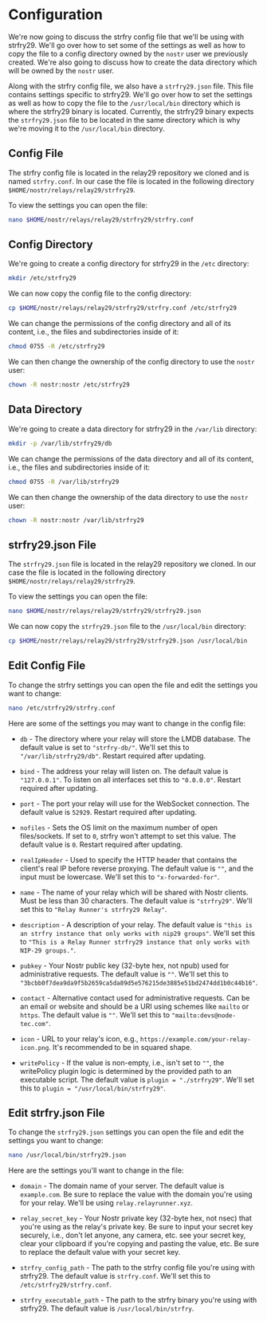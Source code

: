 # Configuration

We're now going to discuss the strfry config file that we'll be using with strfry29. We'll go over how to set some of the settings as well as how to copy the file to a config directory owned by the `nostr` user we previously created. We're also going to discuss how to create the data directory which will be owned by the `nostr` user.

Along with the strfry config file, we also have a `strfry29.json` file. This file contains settings specific to strfry29. We'll go over how to set the settings as well as how to copy the file to the `/usr/local/bin` directory which is where the strfry29 binary is located. Currently, the strfry29 binary expects the `strfry29.json` file to be located in the same directory which is why we're moving it to the `/usr/local/bin` directory.

## Config File

The strfry config file is located in the relay29 repository we cloned and is named `strfry.conf`. In our case the file is located in the following directory `$HOME/nostr/relays/relay29/strfry29`.

To view the settings you can open the file:

```bash
nano $HOME/nostr/relays/relay29/strfry29/strfry.conf
```

## Config Directory

We're going to create a config directory for strfry29 in the `/etc` directory:

```bash
mkdir /etc/strfry29
```

We can now copy the config file to the config directory:

```bash
cp $HOME/nostr/relays/relay29/strfry29/strfry.conf /etc/strfry29
```

We can change the permissions of the config directory and all of its content, i.e., the files and subdirectories inside of it:

```bash
chmod 0755 -R /etc/strfry29
```

We can then change the ownership of the config directory to use the `nostr` user:

```bash
chown -R nostr:nostr /etc/strfry29
```

## Data Directory

We're going to create a data directory for strfry29 in the `/var/lib` directory:

```bash
mkdir -p /var/lib/strfry29/db
```

We can change the permissions of the data directory and all of its content, i.e., the files and subdirectories inside of it:

```bash
chmod 0755 -R /var/lib/strfry29
```

We can then change the ownership of the data directory to use the `nostr` user:

```bash
chown -R nostr:nostr /var/lib/strfry29
```

## strfry29.json File

The `strfry29.json` file is located in the relay29 repository we cloned. In our case the file is located in the following directory `$HOME/nostr/relays/relay29/strfry29`.

To view the settings you can open the file:

```bash
nano $HOME/nostr/relays/relay29/strfry29/strfry29.json
```

We can now copy the `strfry29.json` file to the `/usr/local/bin` directory:

```bash
cp $HOME/nostr/relays/relay29/strfry29/strfry29.json /usr/local/bin
```

## Edit Config File

To change the strfry settings you can open the file and edit the settings you want to change:

```bash
nano /etc/strfry29/strfry.conf
```

Here are some of the settings you may want to change in the config file:

- `db` - The directory where your relay will store the LMDB database. The default value is set to `"strfry-db/"`. We'll set this to `"/var/lib/strfry29/db"`. Restart required after updating.

- `bind` - The address your relay will listen on. The default value is `"127.0.0.1"`. To listen on all interfaces set this to `"0.0.0.0"`. Restart required after updating.

- `port` - The port your relay will use for the WebSocket connection. The default value is `52929`. Restart required after updating.

- `nofiles` - Sets the OS limit on the maximum number of open files/sockets. If set to `0`, strfry won't attempt to set this value. The default value is `0`. Restart required after updating.

- `realIpHeader` - Used to specify the HTTP header that contains the client's real IP before reverse proxying. The default value is `""`, and the input must be lowercase. We'll set this to `"x-forwarded-for"`.

- `name` - The name of your relay which will be shared with Nostr clients. Must be less than 30 characters. The default value is `"strfry29"`. We'll set this to `"Relay Runner's strfry29 Relay"`.

- `description` - A description of your relay. The default value is `"this is an strfry instance that only works with nip29 groups"`. We'll set this to `"This is a Relay Runner strfry29 instance that only works with NIP-29 groups."`.

- `pubkey` - Your Nostr public key (32-byte hex, not npub) used for administrative requests. The default value is `""`. We'll set this to `"3bcbb0f7dea9da9f5b2659ca5da89d5e576215de3885e51bd2474dd1b0c44b16"`.

- `contact` - Alternative contact used for administrative requests. Can be an email or website and should be a URI using schemes like `mailto` or `https`. The default value is `""`. We'll set this to `"mailto:devs@node-tec.com"`.

- `icon` - URL to your relay's icon, e.g., `https://example.com/your-relay-icon.png`. It's recommended to be in squared shape.

- `writePolicy` - If the value is non-empty, i.e., isn't set to `""`, the writePolicy plugin logic is determined by the provided path to an executable script. The default value is `plugin = "./strfry29"`. We'll set this to `plugin = "/usr/local/bin/strfry29"`.

## Edit strfry.json File

To change the `strfry29.json` settings you can open the file and edit the settings you want to change:

```bash
nano /usr/local/bin/strfry29.json
```

Here are the settings you'll want to change in the file:

- `domain` - The domain name of your server. The default value is `example.com`. Be sure to replace the value with the domain you're using for your relay. We'll be using `relay.relayrunner.xyz`.

- `relay_secret_key` - Your Nostr private key (32-byte hex, not nsec) that you're using as the relay's private key. Be sure to input your secret key securely, i.e., don't let anyone, any camera, etc. see your secret key, clear your clipboard if you're copying and pasting the value, etc. Be sure to replace the default value with your secret key.

- `strfry_config_path` - The path to the strfry config file you're using with strfry29. The default value is `strfry.conf`. We'll set this to `/etc/strfry29/strfry.conf`.

- `strfry_executable_path` - The path to the strfry binary you're using with strfry29. The default value is `/usr/local/bin/strfry`.
